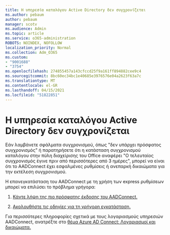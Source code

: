 ```yaml
---
title: Η υπηρεσία καταλόγου Active Directory δεν συγχρονίζεται
ms.author: pebaum
author: pebaum
manager: scotv
ms.audience: Admin
ms.topic: article
ms.service: o365-administration
ROBOTS: NOINDEX, NOFOLLOW
localization_priority: Normal
ms.collection: Adm_O365
ms.custom:
- "9001688"
- "3754"
ms.openlocfilehash: 274855457a143cfccd25f9a161ff894882cee9c4
ms.sourcegitcommit: 8bc60ec34bc1e40685e3976576e04a2623f63a7c
ms.translationtype: MT
ms.contentlocale: el-GR
ms.lasthandoff: 04/15/2021
ms.locfileid: "51822851"
---
```

# <a name="active-directory-not-syncing"></a>Η υπηρεσία καταλόγου Active Directory δεν συγχρονίζεται

Εάν λαμβάνετε σφάλματα συγχρονισμού, όπως "δεν υπάρχει πρόσφατος συγχρονισμός" ή παρατηρήσετε ότι η κατάσταση συγχρονισμού καταλόγου στην πύλη διαχείρισης του Office αναφέρει "Ο τελευταίος συγχρονισμός έγινε πριν από περισσότερες από 3 ημέρες", μπορεί να είναι ότι το AADConnect έχει εσφαλμένες ρυθμίσεις ή ανεπαρκή δικαιώματα για την εκτέλεση συγχρονισμού.  

Η επανεγκατάσταση του AADConnect με τη χρήση των express ρυθμίσεων μπορεί να επιλύσει το πρόβλημα γρήγορα:

1. [Κάντε λήψη της πιο πρόσφατης έκδοσης του AADConnect.](https://go.microsoft.com/fwlink/?LinkId=615771)

2. [Ακολουθήστε τις οδηγίες για τη γρήγορη εγκατάσταση.](https://docs.microsoft.com/azure/active-directory/hybrid/how-to-connect-install-express)

Για περισσότερες πληροφορίες σχετικά με τους λογαριασμούς υπηρεσιών AADConnect, ανατρέξτε στο [θέμα Azure AD Connect: Λογαριασμοί και δικαιώματα.](https://docs.microsoft.com/azure/active-directory/hybrid/reference-connect-accounts-permissions)
